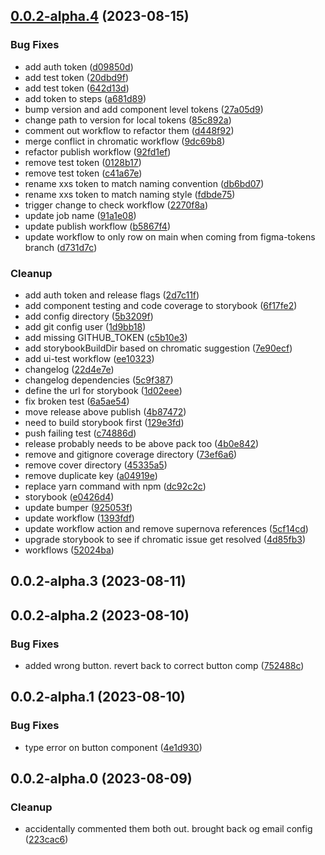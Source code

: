 

## [0.0.2-alpha.4](https://github.com/mmhuntsberry/ghostkit/compare/components-v0.0.2-alpha.3...components-v0.0.2-alpha.4) (2023-08-15)


### Bug Fixes

* add auth token ([d09850d](https://github.com/mmhuntsberry/ghostkit/commit/d09850db39959d5f31b5db8b6be2e695fd46dbc0))
* add test token ([20dbd9f](https://github.com/mmhuntsberry/ghostkit/commit/20dbd9fbd7049148d3bcbd87a892e8ea2f6d287b))
* add test token ([642d13d](https://github.com/mmhuntsberry/ghostkit/commit/642d13d93a7fe6d26e1fcaaf542a5b1eea1205f4))
* add token to steps ([a681d89](https://github.com/mmhuntsberry/ghostkit/commit/a681d896a38d51d4ca6536ebef5dc85f0921d0ef))
* bump version and add component level tokens ([27a05d9](https://github.com/mmhuntsberry/ghostkit/commit/27a05d9f765f7f301d0c6245aee1adc89d104db0))
* change path to version for local tokens ([85c892a](https://github.com/mmhuntsberry/ghostkit/commit/85c892afd9c72fa20a285700efc149c65ffde4d8))
* comment out workflow to refactor them ([d448f92](https://github.com/mmhuntsberry/ghostkit/commit/d448f92eb72c90b5085c41e894ebfab689f480be))
* merge conflict in chromatic workflow ([9dc69b8](https://github.com/mmhuntsberry/ghostkit/commit/9dc69b842c19b247886153aff4a9212751adcd9d))
* refactor publish workflow ([92fd1ef](https://github.com/mmhuntsberry/ghostkit/commit/92fd1ef08b0cd25685797086af3103d0ce89b3a0))
* remove test token ([0128b17](https://github.com/mmhuntsberry/ghostkit/commit/0128b17c4f84cbc22b7ef4ccbf338f47bb2d6084))
* remove test token ([c41a67e](https://github.com/mmhuntsberry/ghostkit/commit/c41a67e2c05731d0362d64c2fb44a96556887ffa))
* rename xxs token to match naming convention ([db6bd07](https://github.com/mmhuntsberry/ghostkit/commit/db6bd07f7f1443daf0a6313cb728e721aceb626d))
* rename xxs token to match naming style ([fdbde75](https://github.com/mmhuntsberry/ghostkit/commit/fdbde7553fd3ae003415368260a720db9b56d0be))
* trigger change to check workflow ([2270f8a](https://github.com/mmhuntsberry/ghostkit/commit/2270f8af770f37f50ca9a82f65d6e2f12349b2b4))
* update job name ([91a1e08](https://github.com/mmhuntsberry/ghostkit/commit/91a1e0866d46a9704462425ffbb9031d251ea01f))
* update publish workflow ([b5867f4](https://github.com/mmhuntsberry/ghostkit/commit/b5867f4d20da8422eae024afabe947810a9f49eb))
* update workflow to only row on main when coming from figma-tokens branch ([d731d7c](https://github.com/mmhuntsberry/ghostkit/commit/d731d7ccb7ef17fc275c948289565cbcd5b4c67a))


### Cleanup

* add auth token and release flags ([2d7c11f](https://github.com/mmhuntsberry/ghostkit/commit/2d7c11f21382f5529804a0e270f0c893cbbeef53))
* add component testing and code coverage to storybook ([6f17fe2](https://github.com/mmhuntsberry/ghostkit/commit/6f17fe2cb094a5c6185ab138f494405e02589e3a))
* add config directory ([5b3209f](https://github.com/mmhuntsberry/ghostkit/commit/5b3209fc21ed51c4bd1f5057b523470cfea61197))
* add git config user ([1d9bb18](https://github.com/mmhuntsberry/ghostkit/commit/1d9bb183298908f6607c8ccce9ef2d1dd0f55749))
* add missing GITHUB_TOKEN ([c5b10e3](https://github.com/mmhuntsberry/ghostkit/commit/c5b10e3289948f6e249dc1c1f36141bb2cf342e1))
* add storybookBuildDir based on chromatic suggestion ([7e90ecf](https://github.com/mmhuntsberry/ghostkit/commit/7e90ecfb0e5da27ecd32600083d1c23fd59f427c))
* add ui-test workflow ([ee10323](https://github.com/mmhuntsberry/ghostkit/commit/ee103236730a095c26ae05c755175e2e1d4d89c7))
* changelog ([22d4e7e](https://github.com/mmhuntsberry/ghostkit/commit/22d4e7eb8c6981acf1b4891eb5d5f960936577d4))
* changelog dependencies ([5c9f387](https://github.com/mmhuntsberry/ghostkit/commit/5c9f387a3160b250c7b2e87222edcf8bae5987c9))
* define the url for storybook ([1d02eee](https://github.com/mmhuntsberry/ghostkit/commit/1d02eee8a36500f005f4b94479b520d1aafbd594))
* fix broken test ([6a5ae54](https://github.com/mmhuntsberry/ghostkit/commit/6a5ae54259e4908f1b1f7d8cbf676e2b489c6851))
* move release above publish ([4b87472](https://github.com/mmhuntsberry/ghostkit/commit/4b87472c84b48072ee8e80728e69647a7379e1ea))
* need to build storybook first ([129e3fd](https://github.com/mmhuntsberry/ghostkit/commit/129e3fdd7530ec2fac36e3a03eb67f95c2dafab5))
* push failing test ([c74886d](https://github.com/mmhuntsberry/ghostkit/commit/c74886d03528bfd15d9b9572999f3fcd9740f42a))
* release probably needs to be above pack too ([4b0e842](https://github.com/mmhuntsberry/ghostkit/commit/4b0e8428d518bce1fef84722ca62fc24a68929e0))
* remove and gitignore coverage directory ([73ef6a6](https://github.com/mmhuntsberry/ghostkit/commit/73ef6a6034eed4dff6e07e1596aab9f1515efe87))
* remove cover directory ([45335a5](https://github.com/mmhuntsberry/ghostkit/commit/45335a53072827ad304da3dee97e51e830516fa7))
* remove duplicate key ([a04919e](https://github.com/mmhuntsberry/ghostkit/commit/a04919e0fc3172e60ddd21801ae367547693f634))
* replace yarn command with npm ([dc92c2c](https://github.com/mmhuntsberry/ghostkit/commit/dc92c2cc094b3036c48a329c0a6d843d6834dae3))
* storybook ([e0426d4](https://github.com/mmhuntsberry/ghostkit/commit/e0426d45f5ee76c075fdcc8d6a5b13d37d0a5b99))
* update bumper ([925053f](https://github.com/mmhuntsberry/ghostkit/commit/925053f7875c1aa90ac68009ab641d7473d93422))
* update workflow ([1393fdf](https://github.com/mmhuntsberry/ghostkit/commit/1393fdf7e5ed6f8c6e78c0e8fba290307bd30bae))
* update workflow action and remove supernova references ([5cf14cd](https://github.com/mmhuntsberry/ghostkit/commit/5cf14cddfa2d8d3b2262a45a3ba12c2ca736bab3))
* upgrade storybook to see if chromatic issue get resolved ([4d85fb3](https://github.com/mmhuntsberry/ghostkit/commit/4d85fb3d0ced7662c404cb8416669b4592758078))
* workflows ([52024ba](https://github.com/mmhuntsberry/ghostkit/commit/52024ba4b5aeb626cab7f975b3e70df53922ab97))

## 0.0.2-alpha.3 (2023-08-11)

## 0.0.2-alpha.2 (2023-08-10)


### Bug Fixes

* added wrong button. revert back to correct button comp ([752488c](https://github.com/mmhuntsberry/ghostkit/commit/752488c807de5297c3d739e4a7659328066a95b3))

## 0.0.2-alpha.1 (2023-08-10)


### Bug Fixes

* type error on button component ([4e1d930](https://github.com/mmhuntsberry/ghostkit/commit/4e1d93048c9107c2df0752f16e7cefaf42a638fa))

## 0.0.2-alpha.0 (2023-08-09)


### Cleanup

* accidentally commented them both out. brought back og email config ([223cac6](https://github.com/mmhuntsberry/ghostkit/commit/223cac6db3c0c0ae2ee5fd99601ce07ea53dcf1e))